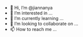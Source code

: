 - 👋 Hi, I’m @jiannanya
- 👀 I’m interested in ...
- 🌱 I’m currently learning ...
- 💞️ I’m looking to collaborate on ...
- 📫 How to reach me ...

<!---
jiannanya/jiannanya is a ✨ special ✨ repository because its `README.md` (this file) appears on your GitHub profile.
You can click the Preview link to take a look at your changes.
--->
